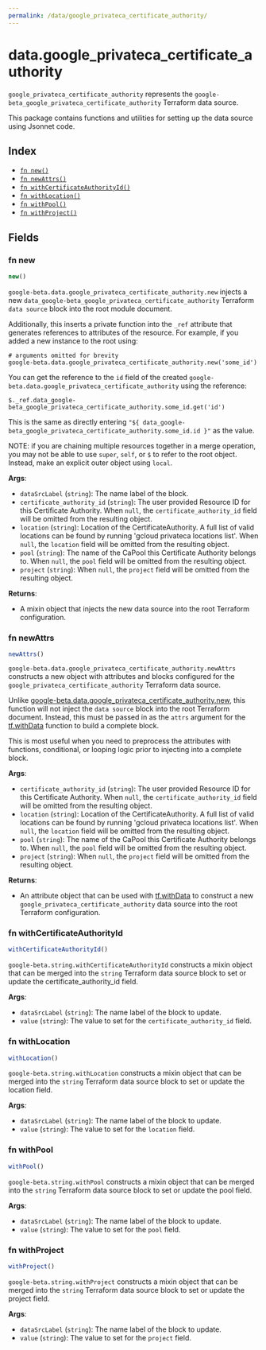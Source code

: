 ```yaml
---
permalink: /data/google_privateca_certificate_authority/
---
```


# data.google_privateca_certificate_authority

`google_privateca_certificate_authority` represents the `google-beta_google_privateca_certificate_authority` Terraform data source.



This package contains functions and utilities for setting up the data source using Jsonnet code.


## Index

* [`fn new()`](#fn-new)
* [`fn newAttrs()`](#fn-newattrs)
* [`fn withCertificateAuthorityId()`](#fn-withcertificateauthorityid)
* [`fn withLocation()`](#fn-withlocation)
* [`fn withPool()`](#fn-withpool)
* [`fn withProject()`](#fn-withproject)

## Fields

### fn new

```ts
new()
```


`google-beta.data.google_privateca_certificate_authority.new` injects a new `data_google-beta_google_privateca_certificate_authority` Terraform `data source`
block into the root module document.

Additionally, this inserts a private function into the `_ref` attribute that generates references to attributes of the
resource. For example, if you added a new instance to the root using:

    # arguments omitted for brevity
    google-beta.data.google_privateca_certificate_authority.new('some_id')

You can get the reference to the `id` field of the created `google-beta.data.google_privateca_certificate_authority` using the reference:

    $._ref.data_google-beta_google_privateca_certificate_authority.some_id.get('id')

This is the same as directly entering `"${ data_google-beta_google_privateca_certificate_authority.some_id.id }"` as the value.

NOTE: if you are chaining multiple resources together in a merge operation, you may not be able to use `super`, `self`,
or `$` to refer to the root object. Instead, make an explicit outer object using `local`.

**Args**:
  - `dataSrcLabel` (`string`): The name label of the block.
  - `certificate_authority_id` (`string`): The user provided Resource ID for this Certificate Authority. When `null`, the `certificate_authority_id` field will be omitted from the resulting object.
  - `location` (`string`): Location of the CertificateAuthority. A full list of valid locations can be found by
running &#39;gcloud privateca locations list&#39;. When `null`, the `location` field will be omitted from the resulting object.
  - `pool` (`string`): The name of the CaPool this Certificate Authority belongs to. When `null`, the `pool` field will be omitted from the resulting object.
  - `project` (`string`):  When `null`, the `project` field will be omitted from the resulting object.

**Returns**:
- A mixin object that injects the new data source into the root Terraform configuration.


### fn newAttrs

```ts
newAttrs()
```


`google-beta.data.google_privateca_certificate_authority.newAttrs` constructs a new object with attributes and blocks configured for the `google_privateca_certificate_authority`
Terraform data source.

Unlike [google-beta.data.google_privateca_certificate_authority.new](#fn-new), this function will not inject the `data source`
block into the root Terraform document. Instead, this must be passed in as the `attrs` argument for the
[tf.withData](https://github.com/tf-libsonnet/core/tree/main/docs#fn-withdata) function to build a complete block.

This is most useful when you need to preprocess the attributes with functions, conditional, or looping logic prior to
injecting into a complete block.

**Args**:
  - `certificate_authority_id` (`string`): The user provided Resource ID for this Certificate Authority. When `null`, the `certificate_authority_id` field will be omitted from the resulting object.
  - `location` (`string`): Location of the CertificateAuthority. A full list of valid locations can be found by
running &#39;gcloud privateca locations list&#39;. When `null`, the `location` field will be omitted from the resulting object.
  - `pool` (`string`): The name of the CaPool this Certificate Authority belongs to. When `null`, the `pool` field will be omitted from the resulting object.
  - `project` (`string`):  When `null`, the `project` field will be omitted from the resulting object.

**Returns**:
  - An attribute object that can be used with [tf.withData](https://github.com/tf-libsonnet/core/tree/main/docs#fn-withdata) to construct a new `google_privateca_certificate_authority` data source into the root Terraform configuration.


### fn withCertificateAuthorityId

```ts
withCertificateAuthorityId()
```

`google-beta.string.withCertificateAuthorityId` constructs a mixin object that can be merged into the `string`
Terraform data source block to set or update the certificate_authority_id field.



**Args**:
  - `dataSrcLabel` (`string`): The name label of the block to update.
  - `value` (`string`): The value to set for the `certificate_authority_id` field.


### fn withLocation

```ts
withLocation()
```

`google-beta.string.withLocation` constructs a mixin object that can be merged into the `string`
Terraform data source block to set or update the location field.



**Args**:
  - `dataSrcLabel` (`string`): The name label of the block to update.
  - `value` (`string`): The value to set for the `location` field.


### fn withPool

```ts
withPool()
```

`google-beta.string.withPool` constructs a mixin object that can be merged into the `string`
Terraform data source block to set or update the pool field.



**Args**:
  - `dataSrcLabel` (`string`): The name label of the block to update.
  - `value` (`string`): The value to set for the `pool` field.


### fn withProject

```ts
withProject()
```

`google-beta.string.withProject` constructs a mixin object that can be merged into the `string`
Terraform data source block to set or update the project field.



**Args**:
  - `dataSrcLabel` (`string`): The name label of the block to update.
  - `value` (`string`): The value to set for the `project` field.
